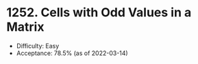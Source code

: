 # 1252. Cells with Odd Values in a Matrix
- Difficulty: Easy
- Acceptance: 78.5% (as of 2022-03-14)
